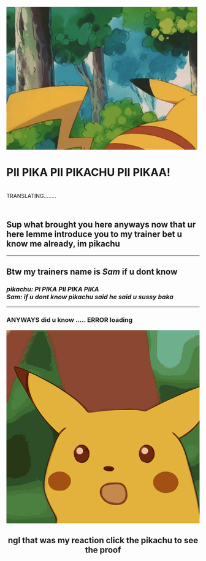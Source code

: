  <img src="/sup.gif"
            alt="hi">
<h1>PII PIKA PII PIKACHU PII PIKAA!</h1>
 <br>
 TRANSLATING........
 <h2><br>Sup what brought you here anyways now that ur here lemme introduce you to my trainer bet u know me already, im pikachu</h2>
    <hr> <h2><b>Btw my trainers name is <i>Sam</i> if u dont know</b>
</h2>

<p>
<p align="center">
<h3><i>pikachu: PI PIKA PII PIKA PIKA <br>
    Sam: if u dont know pikachu said he said u sussy baka</i></h3>
</p>
<hr>
<P>
    <h3> ANYWAYS did u know ..... ERROR loading </h3> 
</p>
<div align="center">
    <a href="https://www.youtube.com/watch?v=dQw4w9WgXcQ" target="_blank">
        <img src="/pikachu.gif"
            alt="pikachu logo"> </a> <br>
 <p> 
    <h2>ngl that was my reaction click the pikachu to see the proof</h2>
    </p>
